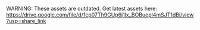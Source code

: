 WARNING: These assets are outdated. Get latest assets here: https://drive.google.com/file/d/1cp07Th9GUp6j1lx_BOBuepl4mSJT1dBi/view?usp=share_link
